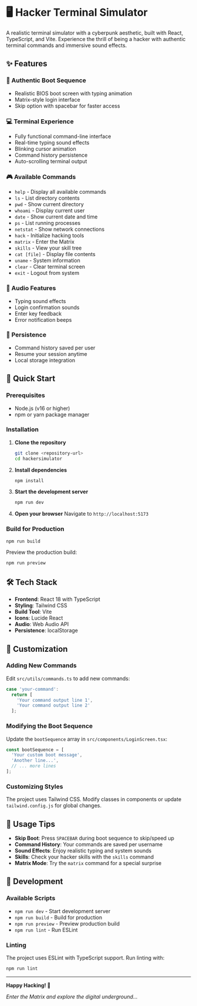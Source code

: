 # 🖥️ Hacker Terminal Simulator

A realistic terminal simulator with a cyberpunk aesthetic, built with React, TypeScript, and Vite. Experience the thrill of being a hacker with authentic terminal commands and immersive sound effects.

## ✨ Features

### 🔐 Authentic Boot Sequence
- Realistic BIOS boot screen with typing animation
- Matrix-style login interface
- Skip option with spacebar for faster access

### 💻 Terminal Experience
- Fully functional command-line interface
- Real-time typing sound effects
- Blinking cursor animation
- Command history persistence
- Auto-scrolling terminal output

### 🎮 Available Commands
- `help` - Display all available commands
- `ls` - List directory contents
- `pwd` - Show current directory
- `whoami` - Display current user
- `date` - Show current date and time
- `ps` - List running processes
- `netstat` - Show network connections
- `hack` - Initialize hacking tools
- `matrix` - Enter the Matrix
- `skills` - View your skill tree
- `cat [file]` - Display file contents
- `uname` - System information
- `clear` - Clear terminal screen
- `exit` - Logout from system

### 🎵 Audio Features
- Typing sound effects
- Login confirmation sounds
- Enter key feedback
- Error notification beeps

### 💾 Persistence
- Command history saved per user
- Resume your session anytime
- Local storage integration

## 🚀 Quick Start

### Prerequisites
- Node.js (v16 or higher)
- npm or yarn package manager

### Installation

1. **Clone the repository**
   ```bash
   git clone <repository-url>
   cd hackersimulator
   ```

2. **Install dependencies**
   ```bash
   npm install
   ```

3. **Start the development server**
   ```bash
   npm run dev
   ```

4. **Open your browser**
   Navigate to `http://localhost:5173`

### Build for Production

```bash
npm run build
```

Preview the production build:
```bash
npm run preview
```

## 🛠️ Tech Stack

- **Frontend**: React 18 with TypeScript
- **Styling**: Tailwind CSS
- **Build Tool**: Vite
- **Icons**: Lucide React
- **Audio**: Web Audio API
- **Persistence**: localStorage

## 🎨 Customization

### Adding New Commands

Edit `src/utils/commands.ts` to add new commands:

```typescript
case 'your-command':
  return [
    'Your command output line 1',
    'Your command output line 2'
  ];
```

### Modifying the Boot Sequence

Update the `bootSequence` array in `src/components/LoginScreen.tsx`:

```typescript
const bootSequence = [
  'Your custom boot message',
  'Another line...',
  // ... more lines
];
```

### Customizing Styles

The project uses Tailwind CSS. Modify classes in components or update `tailwind.config.js` for global changes.

## 🎯 Usage Tips

- **Skip Boot**: Press `SPACEBAR` during boot sequence to skip/speed up
- **Command History**: Your commands are saved per username
- **Sound Effects**: Enjoy realistic typing and system sounds
- **Skills**: Check your hacker skills with the `skills` command
- **Matrix Mode**: Try the `matrix` command for a special surprise

## 🔧 Development

### Available Scripts

- `npm run dev` - Start development server
- `npm run build` - Build for production  
- `npm run preview` - Preview production build
- `npm run lint` - Run ESLint

### Linting

The project uses ESLint with TypeScript support. Run linting with:

```bash
npm run lint
```
---

**Happy Hacking! 🚀**

*Enter the Matrix and explore the digital underground...*

